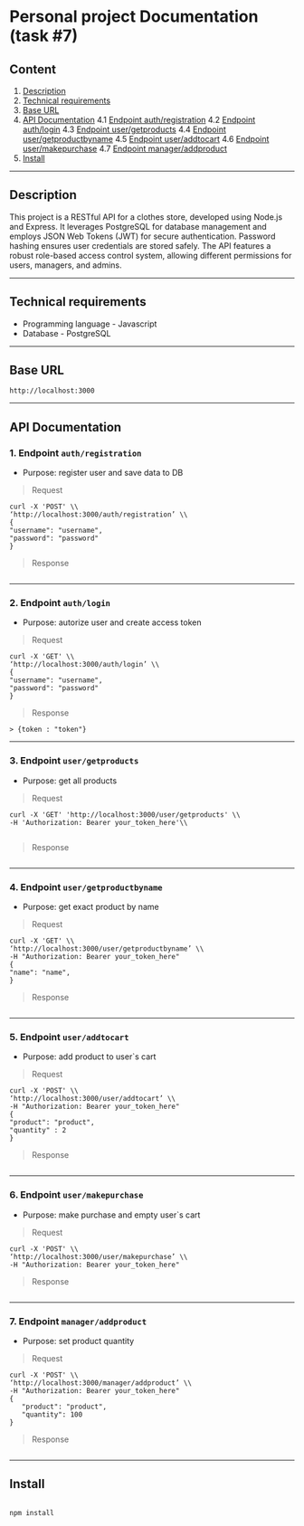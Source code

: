 # Personal project Documentation (task #7)

## Content

1. [Description](#description)
2. [Technical requirements](#technical-requirements)
3. [Base URL](#base-url)
4. [API Documentation](#implementation-details)
    4.1 [Endpoint auth/registration](###-1.-endpoint-`auth/registration`) 
    4.2 [Endpoint auth/login](###-2.-endpoint-`auth/login`) 
    4.3 [Endpoint user/getproducts](###-3.-endpoint-`user/getproducts`) 
    4.4 [Endpoint user/getproductbyname](###-4.-endpoint-`user/getproductbyname`) 
    4.5 [Endpoint user/addtocart](###-5.-endpoint-`user/addtocart`)
    4.6 [Endpoint user/makepurchase](###-6.-endpoint-`user/makepurchase`)
    4.7 [Endpoint manager/addproduct](###-7.-Endpoint-`manager/addproduct`)
5. [Install](#install)

---

## Description

This project is a RESTful API for a clothes store, developed using Node.js and Express. It leverages PostgreSQL for database management and employs JSON Web Tokens (JWT) for secure authentication. Password hashing ensures user credentials are stored safely. The API features a robust role-based access control system, allowing different permissions for users, managers, and admins.

---

## Technical requirements

- Programming language - Javascript
- Database - PostgreSQL

---

## Base URL

`http://localhost:3000`

---

## API Documentation

### 1. Endpoint `auth/registration`

- Purpose: register user and save data to DB

> Request
```
curl -X 'POST' \\
‘http://localhost:3000/auth/registration’ \\
{
"username": "username",
"password": "password"
}
```

> Response

```
```

----

### 2. Endpoint `auth/login`

- Purpose: autorize user and create access token

> Request

 ```
curl -X 'GET' \\
‘http://localhost:3000/auth/login’ \\
{
"username": "username",
"password": "password"
}
```

> Response

```
> {token : "token"}
```

---


### 3. Endpoint `user/getproducts`

- Purpose: get all products

> Request

 ```
curl -X 'GET' 'http://localhost:3000/user/getproducts' \\
-H 'Authorization: Bearer your_token_here'\\


```

> Response

```
```

---

### 4. Endpoint `user/getproductbyname`

- Purpose: get exact product by name 

> Request

 ```
curl -X 'GET' \\
‘http://localhost:3000/user/getproductbyname’ \\
-H "Authorization: Bearer your_token_here"
{
"name": "name",
}
```

> Response

```
```

---

### 5. Endpoint `user/addtocart`

- Purpose: add product to user`s cart

> Request

 ```
curl -X 'POST' \\
‘http://localhost:3000/user/addtocart’ \\
-H "Authorization: Bearer your_token_here"
{
"product": "product",
"quantity" : 2
}
```

> Response

```
```

---


### 6. Endpoint `user/makepurchase`

- Purpose: make purchase and empty user`s cart

> Request

 ```
curl -X 'POST' \\
‘http://localhost:3000/user/makepurchase’ \\
-H "Authorization: Bearer your_token_here"
```

> Response

```
```

---


### 7. Endpoint `manager/addproduct`

- Purpose: set product quantity

> Request

 ```
curl -X 'POST' \\
‘http://localhost:3000/manager/addproduct’ \\
-H "Authorization: Bearer your_token_here"
{
    "product": "product",
    "quantity": 100
}
```

> Response

```
```

---

## Install 

```

npm install
```







